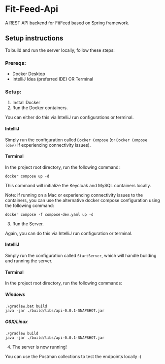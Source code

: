 # Fit-Feed-Api
A REST API backend for FitFeed based on Spring framework.

## Setup instructions
To build and run the server locally, follow these steps:

### Prereqs:
- Docker Desktop
- IntelliJ Idea (preferred IDE) OR Terminal

### Setup:
1. Install Docker
2. Run the Docker containers.

You can either do this via IntelliJ run configurations or terminal.

#### IntelliJ
Simply run the configuration called `Docker Compose` (or `Docker Compose (dev)` if experiencing connectivity issues).

#### Terminal
In the project root directory, run the following command:
```shell
docker compose up -d
```
This command will initialize the Keycloak and MySQL containers locally.

Note: if running on a Mac or experiencing connectivity issues to the containers,
you can use the alternative docker compose configuration using the following command:
```shell
docker compose -f compose-dev.yaml up -d
```

3. Run the Server.

Again, you can do this via IntelliJ run configuration or terminal.

#### IntelliJ
Simply run the configuration called `StartServer`, which will handle building and running the server.

#### Terminal
In the project root directory, run the following commands:

##### Windows
```shell
.\gradlew.bat build
java -jar ./build/libs/api-0.0.1-SNAPSHOT.jar
```

##### OSX/Linux
```shell
./gradlew build
java -jar ./build/libs/api-0.0.1-SNAPSHOT.jar
```

4. The server is now running!

You can use the Postman collections to test the endpoints locally :)
